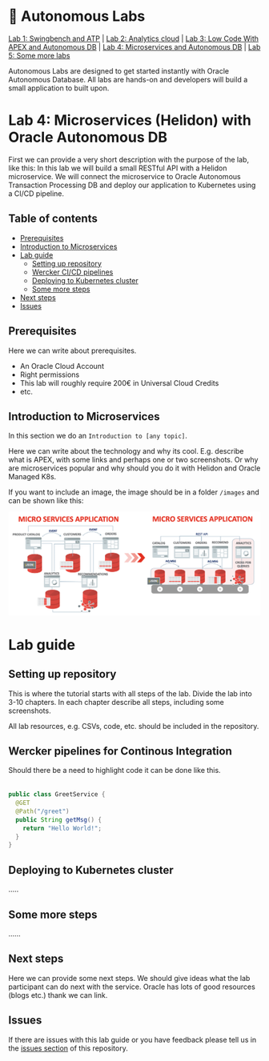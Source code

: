 # 🚀 Autonomous Labs
[Lab 1: Swingbench and ATP](www.example.com) | [Lab 2: Analytics cloud](www.example.com) | [Lab 3: Low Code With APEX and Autonomous DB](www.example.com) | [Lab 4: Microservices and Autonomous DB](www.example.com) | [Lab 5: Some more labs](www.example.com)

Autonomous Labs are designed to get started instantly with Oracle Autonomous Database. All labs are hands-on and developers will build a small application to built upon.

# Lab 4: Microservices (Helidon) with Oracle Autonomous DB

First we can provide a very short description with the purpose of the lab, like this: In this lab we will build a small RESTful API with a Helidon microservice. We will connect the microservice to Oracle Autonomous Transaction Processing DB and deploy our application to Kubernetes using a CI/CD pipeline.

## Table of contents

* [Prerequisites](#prerequisites)
* [Introduction to Microservices](#introduction-to-microservices)
* [Lab guide](#lab-guide)
   * [Setting up repository](#setting-up-repository)
   * [Wercker CI/CD pipelines](#wercker-pipelines-for-continous-integration)
   * [Deploying to Kubernetes cluster](#deploying-to-kubernetes-cluster)
   * [Some more steps](#some-more-steps)
* [Next steps](#next-steps)
* [Issues](#issues)


## Prerequisites

Here we can write about prerequisites.

- An Oracle Cloud Account
- Right permissions
- This lab will roughly require 200€ in Universal Cloud Credits
- etc.

## Introduction to Microservices

In this section we do an `Introduction to [any topic]`.

Here we can write about the technology and why its cool. E.g. describe what is APEX, with some links and perhaps one or two screenshots. Or why are microservices popular and why should you do it with Helidon and Oracle Managed K8s.

If you want to include an image, the image should be in a folder `/images` and can be shown like this:

![Oracle DB with Microservices](/images/oracle-db-microservices.png)

# Lab guide

## Setting up repository

This is where the tutorial starts with all steps of the lab. Divide the lab into 3-10 chapters. In each chapter describe all steps, including some screenshots.

All lab resources, e.g. CSVs, code, etc. should be included in the repository.

## Wercker pipelines for Continous Integration

Should there be a need to highlight code it can be done like this.

```java

public class GreetService {
  @GET
  @Path("/greet")
  public String getMsg() {
    return "Hello World!";
  }
}

```

## Deploying to Kubernetes cluster

.....

## Some more steps

......

## Next steps

Here we can provide some next steps. We should give ideas what the lab participant can do next with the service. Oracle has lots of good resources (blogs etc.) thank we can link. 

## Issues

If there are issues with this lab guide or you have feedback please tell us in the [issues section](https://github.com/m1nka/autonomous-labs-template/issues) of this repository.





